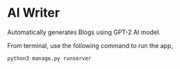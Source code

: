 # AI Writer

Automatically generates Blogs using GPT-2 AI model.

From terminal, use the following command to run the app,

```python3 manage.py runserver```
